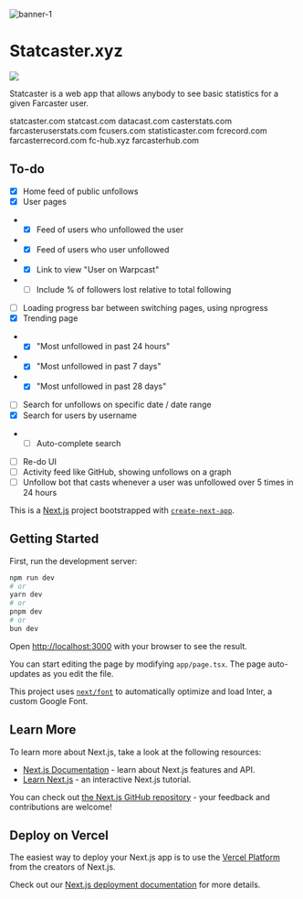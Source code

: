 ![banner-1](https://i.imgur.com/aVOuOmB.png)
# Statcaster.xyz
![](https://img.shields.io/github/last-commit/mattwelter/hatecast)

Statcaster is a web app that allows anybody to see basic statistics for a given Farcaster user.

statcaster.com
statcast.com
datacast.com
casterstats.com
farcasteruserstats.com
fcusers.com
statisticaster.com
fcrecord.com
farcasterrecord.com
fc-hub.xyz
farcasterhub.com

## To-do
- [x] Home feed of public unfollows
- [x] User pages
- - [x] Feed of users who unfollowed the user
- - [x] Feed of users who user unfollowed
- - [x] Link to view "User on Warpcast"
- - [ ] Include % of followers lost relative to total following
- [ ] Loading progress bar between switching pages, using nprogress
- [x] Trending page
- - [x] "Most unfollowed in past 24 hours"
- - [x] "Most unfollowed in past 7 days"
- - [x] "Most unfollowed in past 28 days"
- [ ] Search for unfollows on specific date / date range
- [x] Search for users by username
- - [ ] Auto-complete search
- [ ] Re-do UI
- [ ] Activity feed like GitHub, showing unfollows on a graph
- [ ] Unfollow bot that casts whenever a user was unfollowed over 5 times in 24 hours

This is a [Next.js](https://nextjs.org/) project bootstrapped with [`create-next-app`](https://github.com/vercel/next.js/tree/canary/packages/create-next-app).

## Getting Started

First, run the development server:

```bash
npm run dev
# or
yarn dev
# or
pnpm dev
# or
bun dev
```

Open [http://localhost:3000](http://localhost:3000) with your browser to see the result.

You can start editing the page by modifying `app/page.tsx`. The page auto-updates as you edit the file.

This project uses [`next/font`](https://nextjs.org/docs/basic-features/font-optimization) to automatically optimize and load Inter, a custom Google Font.

## Learn More

To learn more about Next.js, take a look at the following resources:

- [Next.js Documentation](https://nextjs.org/docs) - learn about Next.js features and API.
- [Learn Next.js](https://nextjs.org/learn) - an interactive Next.js tutorial.

You can check out [the Next.js GitHub repository](https://github.com/vercel/next.js/) - your feedback and contributions are welcome!

## Deploy on Vercel

The easiest way to deploy your Next.js app is to use the [Vercel Platform](https://vercel.com/new?utm_medium=default-template&filter=next.js&utm_source=create-next-app&utm_campaign=create-next-app-readme) from the creators of Next.js.

Check out our [Next.js deployment documentation](https://nextjs.org/docs/deployment) for more details.
